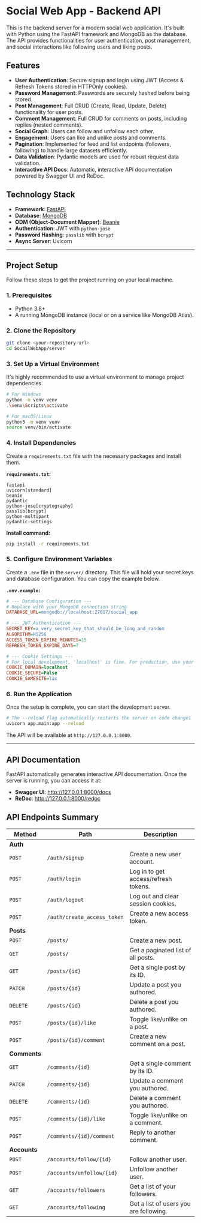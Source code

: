# Social Web App - Backend API

This is the backend server for a modern social web application. It's built with Python using the FastAPI framework and MongoDB as the database. The API provides functionalities for user authentication, post management, and social interactions like following users and liking posts.

## Features

- **User Authentication**: Secure signup and login using JWT (Access & Refresh Tokens stored in HTTPOnly cookies).
- **Password Management**: Passwords are securely hashed before being stored.
- **Post Management**: Full CRUD (Create, Read, Update, Delete) functionality for user posts.
- **Comment Management**: Full CRUD for comments on posts, including replies (nested comments).
- **Social Graph**: Users can follow and unfollow each other.
- **Engagement**: Users can like and unlike posts and comments.
- **Pagination**: Implemented for feed and list endpoints (followers, following) to handle large datasets efficiently.
- **Data Validation**: Pydantic models are used for robust request data validation.
- **Interactive API Docs**: Automatic, interactive API documentation powered by Swagger UI and ReDoc.

## Technology Stack

- **Framework**: [FastAPI](https://fastapi.tiangolo.com/)
- **Database**: [MongoDB](https://www.mongodb.com/)
- **ODM (Object-Document Mapper)**: [Beanie](https://beanie-odm.dev/)
- **Authentication**: JWT with `python-jose`
- **Password Hashing**: `passlib` with `bcrypt`
- **Async Server**: Uvicorn

---

## Project Setup

Follow these steps to get the project running on your local machine.

### 1. Prerequisites

- Python 3.8+
- A running MongoDB instance (local or on a service like MongoDB Atlas).

### 2. Clone the Repository

```bash
git clone <your-repository-url>
cd SocailWebApp/server
```

### 3. Set Up a Virtual Environment

It's highly recommended to use a virtual environment to manage project dependencies.

```bash
# For Windows
python -m venv venv
.\venv\Scripts\activate

# For macOS/Linux
python3 -m venv venv
source venv/bin/activate
```

### 4. Install Dependencies

Create a `requirements.txt` file with the necessary packages and install them.

**`requirements.txt`:**
```
fastapi
uvicorn[standard]
beanie
pydantic
python-jose[cryptography]
passlib[bcrypt]
python-multipart
pydantic-settings
```

**Install command:**
```bash
pip install -r requirements.txt
```

### 5. Configure Environment Variables

Create a `.env` file in the `server/` directory. This file will hold your secret keys and database configuration. You can copy the example below.

**`.env.example`:**
```ini
# --- Database Configuration ---
# Replace with your MongoDB connection string
DATABASE_URL=mongodb://localhost:27017/social_app

# --- JWT Authentication ---
SECRET_KEY=a_very_secret_key_that_should_be_long_and_random
ALGORITHM=HS256
ACCESS_TOKEN_EXPIRE_MINUTES=15
REFRESH_TOKEN_EXPIRE_DAYS=7

# --- Cookie Settings ---
# For local development, 'localhost' is fine. For production, use your domain.
COOKIE_DOMAIN=localhost
COOKIE_SECURE=False
COOKIE_SAMESITE=lax
```

### 6. Run the Application

Once the setup is complete, you can start the development server.

```bash
# The --reload flag automatically restarts the server on code changes
uvicorn app.main:app --reload
```

The API will be available at `http://127.0.0.1:8000`.

---

## API Documentation

FastAPI automatically generates interactive API documentation. Once the server is running, you can access it at:

- **Swagger UI**: http://127.0.0.1:8000/docs
- **ReDoc**: http://127.0.0.1:8000/redoc

## API Endpoints Summary

| Method | Path                         | Description                               |
|--------|------------------------------|-------------------------------------------|
| **Auth** |                              |                                           |
| `POST` | `/auth/signup`               | Create a new user account.                |
| `POST` | `/auth/login`                | Log in to get access/refresh tokens.      |
| `POST` | `/auth/logout`               | Log out and clear session cookies.        |
| `POST` | `/auth/create_access_token`  | Create a new access token.                |
| **Posts** |                              |                                           |
| `POST` | `/posts/`                    | Create a new post.                        |
| `GET`  | `/posts/`                    | Get a paginated list of all posts.        |
| `GET`  | `/posts/{id}`                | Get a single post by its ID.              |
| `PATCH`| `/posts/{id}`                | Update a post you authored.               |
| `DELETE`| `/posts/{id}`               | Delete a post you authored.               |
| `POST` | `/posts/{id}/like`           | Toggle like/unlike on a post.             |
| `POST` | `/posts/{id}/comment`        | Create a new comment on a post.           |
| **Comments** |                           |                                           |
| `GET`  | `/comments/{id}`             | Get a single comment by its ID.           |
| `PATCH`| `/comments/{id}`             | Update a comment you authored.            |
| `DELETE`| `/comments/{id}`            | Delete a comment you authored.            |
| `POST` | `/comments/{id}/like`        | Toggle like/unlike on a comment.          |
| `POST` | `/comments/{id}/comment`     | Reply to another comment.                 |
| **Accounts** |                           |                                           |
| `POST` | `/accounts/follow/{id}`      | Follow another user.                      |
| `POST` | `/accounts/unfollow/{id}`    | Unfollow another user.                    |
| `GET`  | `/accounts/followers`        | Get a list of your followers.             |
| `GET`  | `/accounts/following`        | Get a list of users you are following.    |